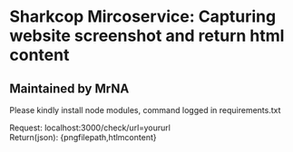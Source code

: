 <h1>Sharkcop Mircoservice: Capturing website screenshot and return html content</h1>
<h2>Maintained by MrNA</h2>
<p>Please kindly install node modules, command logged in requirements.txt</p>
<p>Request: localhost:3000/check/url=yoururl </br> Return(json): {pngfilepath,htlmcontent}</p>